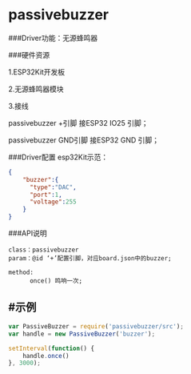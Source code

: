 # passivebuzzer

###Driver功能：无源蜂鸣器


###硬件资源

1.ESP32Kit开发板

2.无源蜂鸣器模块

3.接线

passivebuzzer +引脚 接ESP32 IO25 引脚；

passivebuzzer GND引脚 接ESP32 GND 引脚；


###Driver配置
esp32Kit示范：

```json
{
    "buzzer":{
      "type":"DAC",
      "port":1,
      "voltage":255
    }
}

```

###API说明

```
class：passivebuzzer
param：@id ‘+’配置引脚，对应board.json中的buzzer;

method:
      once() 鸣响一次;
```



## #示例

```js
var PassiveBuzzer = require('passivebuzzer/src');
var handle = new PassiveBuzzer('buzzer');

setInterval(function() {
    handle.once()
}, 3000);

```